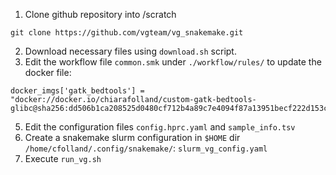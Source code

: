 1. Clone github repository into /scratch
```
git clone https://github.com/vgteam/vg_snakemake.git
```
2. Download necessary files using `download.sh` script.
3. Edit the workflow file `common.smk` under `./workflow/rules/` to update the docker file:
```
docker_imgs['gatk_bedtools'] = "docker://docker.io/chiarafolland/custom-gatk-bedtools-glibc@sha256:dd506b1ca208525d0480cf712b4a89c7e4094f87a13951becf222d153c24d55f"
```
5. Edit the configuration files `config.hprc.yaml` and `sample_info.tsv`
6. Create a snakemake slurm configuration in `$HOME` dir `/home/cfolland/.config/snakemake/`: `slurm_vg_config.yaml`
7. Execute `run_vg.sh`
